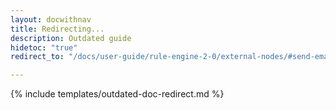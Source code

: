 ```yaml
---
layout: docwithnav
title: Redirecting...
description: Outdated guide
hidetoc: "true"
redirect_to: "/docs/user-guide/rule-engine-2-0/external-nodes/#send-email-node"

---
```


{% include templates/outdated-doc-redirect.md %}
